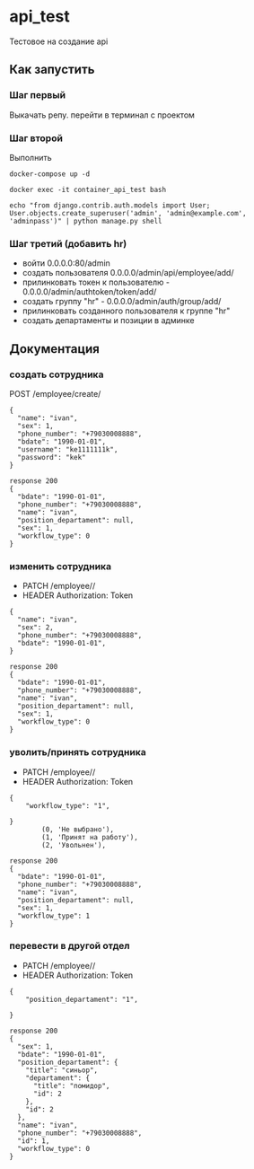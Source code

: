 # api_test
Тестовое на создание api

## Как запустить

### Шаг первый 
Выкачать репу.
перейти в терминал с проектом

### Шаг второй
Выполнить
```
docker-compose up -d
```
```
docker exec -it container_api_test bash
```
```
echo "from django.contrib.auth.models import User; User.objects.create_superuser('admin', 'admin@example.com', 'adminpass')" | python manage.py shell
```

### Шаг третий (добавить hr)
- войти 0.0.0.0:80/admin
- создать пользователя 0.0.0.0/admin/api/employee/add/
- прилинковать токен к пользователю - 0.0.0.0/admin/authtoken/token/add/
- создать группу "hr" - 0.0.0.0/admin/auth/group/add/
- прилинковать созданного пользователя к группе "hr"
- создать департаменты и позиции в админке

## Документация

### создать сотрудника

POST /employee/create/
```
{
  "name": "ivan",
  "sex": 1,
  "phone_number": "+79030008888",
  "bdate": "1990-01-01",
  "username": "ke1111111k",
  "password": "kek"
}
```
```
response 200
{
  "bdate": "1990-01-01",
  "phone_number": "+79030008888",
  "name": "ivan",
  "position_departament": null,
  "sex": 1,
  "workflow_type": 0
}
```

### изменить сотрудника
- PATCH /employee/<id>/
- HEADER Authorization: Token	<token>
```
{
  "name": "ivan",
  "sex": 2,
  "phone_number": "+79030008888",
  "bdate": "1990-01-01",
}
```
```
response 200
{
  "bdate": "1990-01-01",
  "phone_number": "+79030008888",
  "name": "ivan",
  "position_departament": null,
  "sex": 1,
  "workflow_type": 0
}
```


### уволить/принять сотрудника
- PATCH /employee/<id>/
- HEADER Authorization: Token	<token>
```
{
	"workflow_type": "1",

}
        (0, 'Не выбрано'),
        (1, 'Принят на работу'),
        (2, 'Увольнен'),

```
```
response 200
{
  "bdate": "1990-01-01",
  "phone_number": "+79030008888",
  "name": "ivan",
  "position_departament": null,
  "sex": 1,
  "workflow_type": 1
}
```



### перевести в другой отдел
- PATCH /employee/<id>/
- HEADER Authorization: Token	<token>
```
{
	"position_departament": "1",

}

```
```
response 200
{
  "sex": 1,
  "bdate": "1990-01-01",
  "position_departament": {
    "title": "синьор",
    "departament": {
      "title": "помидор",
      "id": 2
    },
    "id": 2
  },
  "name": "ivan",
  "phone_number": "+79030008888",
  "id": 1,
  "workflow_type": 0
}
```
